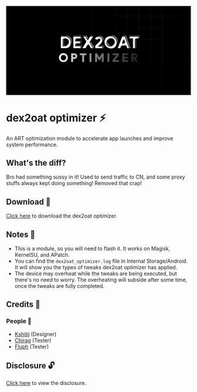 ![dex2oat optimizer](https://github.com/AdroitAdorKhan/dex2oat-optimizer/raw/main/dex2oat_optimizer.png)

# dex2oat optimizer ⚡

An ART optimization module to accelerate app launches and improve system performance.

## What's the diff?

Bro had something sussy in it! Used to send traffic to CN, and some proxy stuffs always kept doing something! Removed that crap! 

## Download 📲

[Click here](https://github.com/AdroitAdorKhan/dex2oat-optimizer/releases) to download the dex2oat optimizer.

## Notes 📝

- This is a module, so you will need to flash it. It works on Magisk, KernelSU, and APatch.
- You can find the `dex2oat_optimizer.log` file in Internal Storage/Android. It will show you the types of tweaks dex2oat optimizer has applied.
- The device may overheat while the tweaks are being executed, but there's no need to worry. The overheating will subside after some time, once the tweaks are fully completed.

## Credits 📜

### People 👥

- [Kshitij](https://t.me/Stock_Sucks) (Designer)
- [Chirag](https://t.me/selfmuser) (Tester)
- [Fluph](https://t.me/fluphish) (Tester)

## Disclosure 🔓

[Click here](https://telegra.ph/Disclosure-09-16) to view the disclosure.
